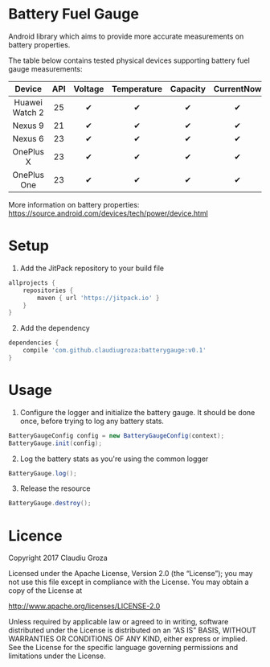 Battery Fuel Gauge
====================

Android library which aims to provide more accurate measurements on battery properties.  

The table below contains tested physical devices supporting battery fuel gauge measurements:

| Device                  | API | Voltage | Temperature | Capacity | CurrentNow  | CurrentAverage | ChargeCounter | EnergyCounter |
|:-----------------------:|:---:|:-------:|:-----------:|:--------:|:-----------:|:--------------:|:-------------:|:-------------:|
| Huawei Watch 2          | 25  | ✔       | ✔           | ✔        | ✔            | ✔             |               |               |
| Nexus 9                 | 21  | ✔       | ✔           | ✔        | ✔            | ✔             | ✔             | ✔             |
| Nexus 6                 | 23  | ✔       | ✔           | ✔        | ✔            | ✔             | ✔             |               |
| OnePlus X               | 23  | ✔       | ✔           | ✔        | ✔            |               |               |               |
| OnePlus One             | 23  | ✔       | ✔           | ✔        | ✔            |               |               |               |

More information on battery properties:  
https://source.android.com/devices/tech/power/device.html 

Setup
====================

1. Add the JitPack repository to your build file
```Groovy
allprojects {
	repositories {
		maven { url 'https://jitpack.io' }
	}
}
```

2. Add the dependency
```Groovy
dependencies {
    compile 'com.github.claudiugroza:batterygauge:v0.1'
}
```

Usage
====================

1. Configure the logger and initialize the battery gauge. It should be done once, before trying to log any battery stats.
```Java
BatteryGaugeConfig config = new BatteryGaugeConfig(context);
BatteryGauge.init(config);
```

2. Log the battery stats as you're using the common logger
```Java
BatteryGauge.log();
```

3. Release the resource
```Java
BatteryGauge.destroy();
```

Licence
====================

Copyright 2017 Claudiu Groza  

Licensed under the Apache License, Version 2.0 (the “License”); you may not use this file except in compliance with the License. You may obtain a copy of the License at

http://www.apache.org/licenses/LICENSE-2.0  

Unless required by applicable law or agreed to in writing, software distributed under the License is distributed on an “AS IS” BASIS, WITHOUT WARRANTIES OR CONDITIONS OF ANY KIND, either express or implied. See the License for the specific language governing permissions and limitations under the License.
